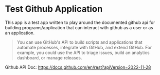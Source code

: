 # Test Github Application

This app is a test app written to play around the documented github api for building programs/application that can interact with github as a user or as an application.

> You can use GitHub's API to build scripts and applications that automate processes, integrate with GitHub, and extend GitHub. For example, you could use the API to triage issues, build an analytics dashboard, or manage releases.


Github API Doc:
https://docs.github.com/en/rest?apiVersion=2022-11-28
